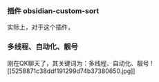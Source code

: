 ### 插件 obsidian-custom-sort
实际上，对于这个插件，


### 多线程、自动化、靓号
刚在QK聊天了，其关键词为：多线程、自动化、靓号
![[5258871c38ddf191299d74b37380650.jpg]]



